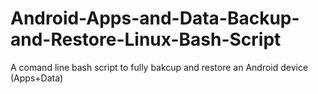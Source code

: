 # Android-Apps-and-Data-Backup-and-Restore-Linux-Bash-Script
A comand line bash script to fully bakcup and restore an Android device (Apps+Data)

